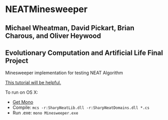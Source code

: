 # NEATMinesweeper
## Michael Wheatman, David Pickart, Brian Charous, and Oliver Heywood
## Evolutionary Computation and Artificial Life Final Project
Minesweeper implementation for testing NEAT Algorithm

[This tutorial will be helpful.](http://www.nashcoding.com/2010/07/17/tutorial-evolving-neural-networks-with-sharpneat-2-part-1/)

To run on OS X:

- [Get Mono](http://www.mono-project.com/download/)
- Compile: `mcs -r:SharpNeatLib.dll -r:SharpNeatDomains.dll *.cs`
- Run .exe: `mono Minesweeper.exe`
